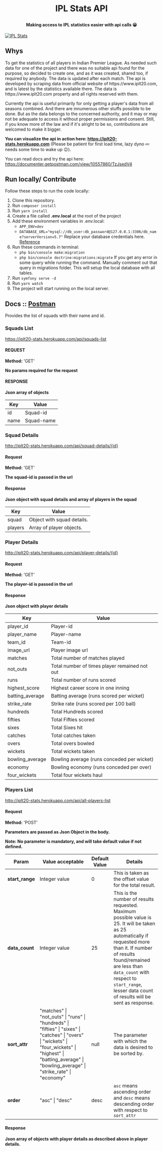 # <p align="center"> IPL Stats API </p>
#### <p align="center">Making access to IPL statistics easier with api calls :grinning:</p>
[![IPL Stats](https://i.ibb.co/G2yFqsJ/ipl-1.png)](https://iplt20-stats.herokuapp.com)

## Whys
<p>To get the statistics of all players in Indian Premier League. As needed such data for one of the project and there was no suitable api found for the purpose,
so decided to create one, and as it was created, shared too, if required by anybody. The data is updated after each match.
The api is developed by scraping data from official website of https://www.iplt20.com, and is latest by the statistics available there.
The data is https://www.iplt20.com property and all rights reserved with them.</p>

<p>Currently the api is useful primarily for only getting a player's data from all seasons combined.
And there are innumerous other stuffs possible to be done. But as the data belongs to the concerned authority,
and it may or may not be adequate to access it without proper permissions and consent.
Still, if you know more of the law and if it's alright to be so, contributions are welcomed to make it bigger.</p>

**You can visualize the api in action here: https://iplt20-stats.herokuapp.com**
(Please be patient for first load time, lazy dyno :zzz: needs some time to wake up :wink:).

You can read docs and try the api here: https://documenter.getpostman.com/view/10557860/TzJsedV4

## Run locally/ Contribute

Follow these steps to run the code locally:
1. Clone this repository.
2. Run `composer install`
3. Run `yarn install`
4. Create a file called **.env.local** at the root of the project
5. Add these environment variables in .env.local:
   * `APP_ENV=dev`
   * `DATABASE_URL="mysql://db_user:db_password@127.0.0.1:3306/db_name?serverVersion=5.7"`
    Replace your database credentials here. [Reference](https://symfony.com/doc/current/the-fast-track/en/8-doctrine.html)
6. Run these commands in terminal:
   * `php bin/console make:migration`
   * `php bin/console doctrine:migrations:migrate` If you get any error in some query while running the command. Manually comment out that query in migrations folder. This will setup the local database with all tables.
7. Run `symfony serve -d`
8. Run `yarn watch`
9. The project will start running on the local server.

## Docs :: [Postman](https://documenter.getpostman.com/view/10557860/TzJsedV4)

Provides the list of squads with their name and id.

### Squads List
https://iplt20-stats.herokuapp.com/api/squads-list

#### REQUEST
**Method:** 'GET'

**No params required for the request**

#### RESPONSE
**Json array of objects**

Key | Value
------------ | -------------
id | Squad-id
name | Squad-name

### Squad Details
http://iplt20-stats.herokuapp.com/api/squad-details/{id}

#### Request
**Method:** 'GET'

**The squad-id is passed in the url**

#### Response
**Json object with squad details and array of players in the squad**

Key | Value
------------ | -------------
squad | Object with squad details.
players | Array of player objects.

### Player Details
http://iplt20-stats.herokuapp.com/api/player-details/{id}

#### Request
**Method:** 'GET'

**The player-id is passed in the url**

#### Response
**Json object with player details**

Key | Value
------------ | -------------
player_id | Player-id
player_name | Player-name
team_id | Team-id
image_url | Player image url
matches | Total number of matches played
not_outs | Total number of times player remained not out
runs | Total number of runs scored
highest_score | Highest career score in one inning
batting_average | Batting average (runs scored per wicket)
strike_rate | Strike rate (runs scored per 100 ball)
hundreds | Total Hundreds scored
fifties | Total Fifties scored
sixes | Total Sixes hit
catches | Total catches taken
overs | Total overs bowled
wickets | Total wickets taken
bowling_average | Bowling average (runs conceded per wicket)
economy | Bowling economy (runs conceded per over)
four_wickets | Total four wickets haul

### Players List
http://iplt20-stats.herokuapp.com/api/all-players-list

#### Request
**Method:** 'POST'

**Parameters are passed as Json Object in the body.**

**Note: No parameter is mandatory, and will take default value if not defined.**

Param | Value acceptable | Default Value | Details  
------------ | ------------- | ------------- | -------------
**start_range** | Integer value | 0 | This is taken as the offset value for the total result.
**data_count** | Integer value | 25 | This is the number of results requested. Maximum possible value is 25. It will be taken as 25 automatically if requested more than it. If number of results found/remained are less than `data_count` with respect to `start_range`, lesser data count of results will be sent as response.
**sort_attr** | "matches" \| "not_outs" \| "runs" \| "hundreds" \| "fifties" \| "sixes" \| "catches" \| "overs" \| "wickets" \| "four_wickets" \| "highest" \| "batting_average" \| "bowling_average" \| "strike_rate" \| "economy" | null | The parameter with which the data is desired to be sorted by.
**order** | "asc" \| "desc" | desc | `asc` means ascending order and `desc` means descending order with respect to `sort_attr`

#### Response
**Json array of objects with player details as described above in player details.**
